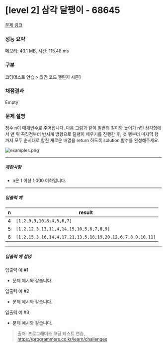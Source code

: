 # [level 2] 삼각 달팽이 - 68645 

[문제 링크](https://school.programmers.co.kr/learn/courses/30/lessons/68645) 

### 성능 요약

메모리: 43.1 MB, 시간: 115.48 ms

### 구분

코딩테스트 연습 > 월간 코드 챌린지 시즌1

### 채점결과

Empty

### 문제 설명

<p>정수 n이 매개변수로 주어집니다. 다음 그림과 같이 밑변의 길이와 높이가 n인 삼각형에서 맨 위 꼭짓점부터 반시계 방향으로 달팽이 채우기를 진행한 후, 첫 행부터 마지막 행까지 모두 순서대로 합친 새로운 배열을 return 하도록 solution 함수를 완성해주세요.</p>

<p><img src="https://grepp-programmers.s3.ap-northeast-2.amazonaws.com/files/production/e1e53b93-dcdf-446f-b47f-e8ec1292a5e0/examples.png" title="" alt="examples.png"></p>

<hr>

<h5>제한사항</h5>

<ul>
<li>n은 1 이상 1,000 이하입니다.</li>
</ul>

<hr>

<h5>입출력 예</h5>
<table class="table">
        <thead><tr>
<th>n</th>
<th>result</th>
</tr>
</thead>
        <tbody><tr>
<td>4</td>
<td><code>[1,2,9,3,10,8,4,5,6,7]</code></td>
</tr>
<tr>
<td>5</td>
<td><code>[1,2,12,3,13,11,4,14,15,10,5,6,7,8,9]</code></td>
</tr>
<tr>
<td>6</td>
<td><code>[1,2,15,3,16,14,4,17,21,13,5,18,19,20,12,6,7,8,9,10,11]</code></td>
</tr>
</tbody>
      </table>
<hr>

<h5>입출력 예 설명</h5>

<p>입출력 예 #1</p>

<ul>
<li>문제 예시와 같습니다.</li>
</ul>

<p>입출력 예 #2</p>

<ul>
<li>문제 예시와 같습니다.</li>
</ul>

<p>입출력 예 #3</p>

<ul>
<li>문제 예시와 같습니다.</li>
</ul>


> 출처: 프로그래머스 코딩 테스트 연습, https://programmers.co.kr/learn/challenges